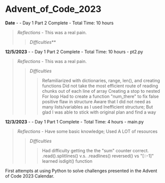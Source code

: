 # Advent_of_Code_2023

**Date** -  - Day 1 Part 2 Complete - Total Time: 10 hours  
> *Reflections* - This was a real pain.
> > *Difficulties***
> > >

**12/5/2023** -  - Day 1 Part 2 Complete - Total Time: 10 hours - pt2.py 
> *Reflections* - This was a real pain.
> > *Difficulties*
> > > Refamiliarized with dictionaries, range, len(), and creating functions
> > > Did not take the most efficient route of reading chunks out of each line of array
> > > Creating a stop to nested For loop
> > > Had to create a function "num_there" to fix false positive flaw in structure
> > > Aware that I did not need as many lists/variables as I used
> > > Inefficient structure; But glad I was able to stick with original plan and find a way

**12/3/2023** -  - Day 1 Part 1 Complete - Total Time: 4 hours - main.py  
> *Reflections* - Have some basic knowledge; Used A LOT of resources
> > *Difficulties*
> > > Had difficulty getting the the "sum" counter correct.
> > > .read().splitlines() v.s. .readlines()
> > > reversed() vs "[::-1]"
> > > learned isdigit()  function

First attempts at using Python to solve challenges presented in the Advent of Code 2023 Calendar.
